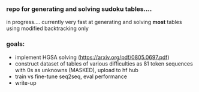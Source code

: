 ### repo for generating and solving sudoku tables....

in progress....
currently very fast at generating and solving **most** tables using modified backtracking only

### goals:

- implement HGSA solving (https://arxiv.org/pdf/0805.0697.pdf)
- construct dataset of tables of various difficulties as 81 token sequences with 0s as unknowns (MASKED), upload to hf hub
- train vs fine-tune seq2seq, eval performance
- write-up
